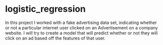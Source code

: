 # logistic_regression
In this project I worked with a fake advertising data set, indicating whether or not a particular internet user clicked on an Advertisement on a company website. I will try to create a model that will predict whether or not they will click on an ad based off the features of that user.
